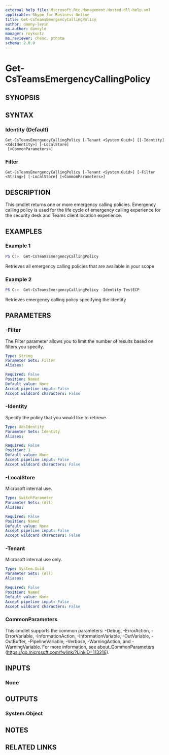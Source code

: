 ```yaml
---
external help file: Microsoft.Rtc.Management.Hosted.dll-help.xml
applicable: Skype for Business Online
title: Get-CsTeamsEmergencyCallingPolicy
author: danny-levin
ms.author: dannyle
manager: roykuntz
ms.reviewer: chenc, pthota
schema: 2.0.0
---
```


# Get-CsTeamsEmergencyCallingPolicy

## SYNOPSIS

## SYNTAX

### Identity (Default)
```
Get-CsTeamsEmergencyCallingPolicy [-Tenant <System.Guid>] [[-Identity] <XdsIdentity>] [-LocalStore]
 [<CommonParameters>]
```

### Filter
```
Get-CsTeamsEmergencyCallingPolicy [-Tenant <System.Guid>] [-Filter <String>] [-LocalStore] [<CommonParameters>]
```

## DESCRIPTION
 This cmdlet returns one or more emergency calling policies. Emergency calling policy is used for the life cycle of emergency calling experience for the security desk and Teams client location experience.

## EXAMPLES

### Example 1
```powershell
PS C:>  Get-CsTeamsEmergencyCallingPolicy
```

 Retrieves all emergency calling policies that are available in your scope

### Example 2
```powershell
PS C:>  Get-CsTeamsEmergencyCallingPolicy -Identity TestECP
```

 Retrieves emergency calling policy specifying the identity

## PARAMETERS

### -Filter
 The Filter parameter allows you to limit the number of results based on filters you specify.

```yaml
Type: String
Parameter Sets: Filter
Aliases:

Required: False
Position: Named
Default value: None
Accept pipeline input: False
Accept wildcard characters: False
```

### -Identity
 Specify the policy that you would like to retrieve.

```yaml
Type: XdsIdentity
Parameter Sets: Identity
Aliases:

Required: False
Position: 1
Default value: None
Accept pipeline input: False
Accept wildcard characters: False
```

### -LocalStore
 Microsoft internal use.

```yaml
Type: SwitchParameter
Parameter Sets: (All)
Aliases:

Required: False
Position: Named
Default value: None
Accept pipeline input: False
Accept wildcard characters: False
```

### -Tenant
 Microsoft internal use only.

```yaml
Type: System.Guid
Parameter Sets: (All)
Aliases:

Required: False
Position: Named
Default value: None
Accept pipeline input: False
Accept wildcard characters: False
```

### CommonParameters
This cmdlet supports the common parameters: -Debug, -ErrorAction, -ErrorVariable, -InformationAction, -InformationVariable, -OutVariable, -OutBuffer, -PipelineVariable, -Verbose, -WarningAction, and -WarningVariable. For more information, see about_CommonParameters (https://go.microsoft.com/fwlink/?LinkID=113216).

## INPUTS

### None

## OUTPUTS

### System.Object
## NOTES

## RELATED LINKS
